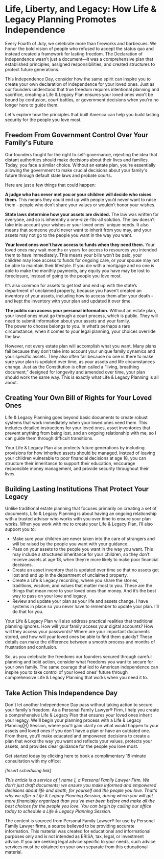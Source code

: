 # Life, Liberty, and Legacy: How Life & Legacy Planning Promotes Independence 
Every Fourth of July, we celebrate more than fireworks and barbecues. We honor the bold vision of people who refused to accept the status quo and instead created a framework for lasting freedom. The Declaration of Independence wasn't just a document—it was a comprehensive plan that established principles, assigned responsibilities, and created structures to protect future generations.

This Independence Day, consider how the same spirit can inspire you to create your own declaration of independence for your loved ones. Just as our founders understood that true freedom requires intentional planning and sacrifice, creating a Life & Legacy Plan ensures your loved ones won't be bound by confusion, court battles, or government decisions when you're no longer here to guide them.

Let's explore how the principles that built America can help you build lasting security for the people you love most.

## Freedom From Government Control Over Your Family's Future
Our founders fought for the right to self-governance, rejecting the idea that distant authorities should make decisions about their lives and families. Today, you face a similar choice. Without an estate plan, you're essentially allowing the government to make crucial decisions about your family's future through default state laws and probate courts.

Here are just a few things that could happen:

**A judge who has never met you or your children will decide who raises them.** This means they could end up with people you’d never want to raise them - people who don’t share your values or wouldn’t honor your wishes. 

**State laws determine how your assets are divided.** The law was written for everyone, and so is inherently a one-size-fits-all solution. The law doesn’t take into account your wishes or your loved ones’ unique needs. It also means that someone you’d never want to inherit from you may, and your assets may not go to the people you want in the way you want.

**Your loved ones won’t have access to funds when they need them.** Your loved ones may wait months or years for access to resources you intended them to have immediately. This means your bills won’t be paid, your children may lose access to funds for ongoing care, or your spouse may not be able to maintain their lifestyle. If you die with a mortgage and no one is able to make the monthly payments, any equity you have may be lost to foreclosure, instead of going to the people you love most. 

It’s also common for assets to get lost and end up with the state’s department of unclaimed property, because you haven’t created an inventory of your assets, including how to access them after your death - and kept the inventory with your plan and updated it over time. 

**The public can access your personal information.** Without an estate plan, your loved ones must go through a court process, which is public. They will need to submit information about your assets and your family.                                                                                         
The power to choose belongs to you. In what’s perhaps a rare circumstance, when it comes to your legal planning, your choices override the law. 

However, not every estate plan will accomplish what you want. Many plans fail because they don’t take into account your unique family dynamics and your specific assets. They also often fail because no one is there to make sure your plan is updated over time, as your assets and life circumstances change. Just as the Constitution is often called a “living, breathing document,” designed for longevity and amended over time, your plan should work the same way. This is exactly what Life & Legacy Planning is all about.

## Creating Your Own Bill of Rights for Your Loved Ones
Life & Legacy Planning goes beyond basic documents to create robust systems that work immediately when your loved ones need them. This includes detailed instructions for your loved ones, asset inventories that prevent anything from being lost, and an ongoing relationship with me, so I can guide them through difficult transitions.

Your Life & Legacy Plan also protects future generations by including provisions for how inherited assets should be managed. Instead of leaving your children vulnerable to poor financial decisions at age 18, you can structure their inheritance to support their education, encourage responsible money management, and provide security throughout their lives.

## Building Lasting Institutions That Protect Your Legacy
Unlike traditional estate planning that focuses primarily on creating a set of documents, Life & Legacy Planning is about having an ongoing relationship with a trusted advisor who works with you over time to ensure your plan works. When you work with me to create your Life & Legacy Plan, I’ll also support you to:
- Make sure your children are never taken into the care of strangers and will be raised by the people you want with your guidance.
- Pass on your assets to the people you want in the way you want. This may include a structured inheritance for your children, so they don’t receive assets at age 18, when they’re more likely to make poor financial decisions.
- Create an asset inventory that is updated over time so that no assets get lost and end up in the department of unclaimed property.
- Create a Life & Legacy recording, where you share the stories, traditions, wisdom, and values that matter most to you. These are the things that mean more to your loved ones than money. And it’s the best way to pass on your love and legacy.  
- Review and update your plan as your life and assets change. I have systems in place so you never have to remember to update your plan. I’ll do that for you.

Your Life & Legacy Plan will also address practical realities that traditional planning ignores. How will your family access your digital accounts? How will they access your passwords? Where are your important documents stored, and how will your loved ones be able to find them quickly? These details can make the difference between a smooth process and months of frustration and confusion.

So, as you celebrate the freedoms our founders secured through careful planning and bold action, consider what freedoms you want to secure for your own family. The same courage that led to American independence can inspire you to take control of your loved ones’ future through comprehensive Life & Legacy Planning that works when you need it to.

## Take Action This Independence Day
Don't let another Independence Day pass without taking action to secure your family's freedom. As a Personal Family Lawyer® Firm, I help you create a comprehensive Life & Legacy Plan that ensures your loved ones inherit your legacy. We'll begin your planning process with a Life & Legacy PlanningⓇ Session, where you’ll gain clarity on what would happen to your assets and loved ones if you don't have a plan or have an outdated one. From there, you’ll make educated and empowered decisions to create a plan that works the way you want and reflects your values, protects your assets, and provides clear guidance for the people you love most.

Get started today by clicking here to book a complimentary 15-minute consultation with my office:

*[Insert scheduling link]*

*This article is a service of [ name ], a Personal Family Lawyer Firm. We don’t just draft documents; we ensure you make informed and empowered decisions about life and death, for yourself and the people you love. That's why we offer a Life & Legacy Planning Session, during which you will get more financially organized than you’ve ever been before and make all the best choices for the people you love. You can begin by calling our office today to schedule a Life & Legacy Planning Session.*

The content is sourced from Personal Family Lawyer® for use by Personal Family Lawyer firms, a source believed to be providing accurate information. This material was created for educational and informational purposes only and is not intended as ERISA, tax, legal, or investment advice. If you are seeking legal advice specific to your needs, such advice services must be obtained on your own separate from this educational material.

